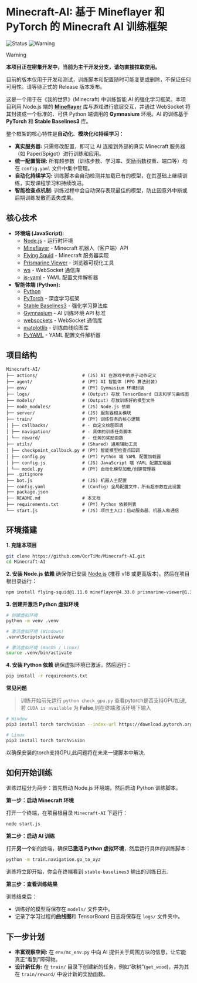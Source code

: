 # Minecraft-AI: 基于 Mineflayer 和 PyTorch 的 Minecraft AI 训练框架

![Status](https://img.shields.io/badge/Status-In%20Development-orange) ![Warning](https://img.shields.io/badge/Warning-Do%20Not%20Pull-red)

> [!WARNING]
> **本项目正在密集开发中，当前为主干开发分支，请勿直接拉取使用。**
>
> 目前的版本仅用于开发和测试，训练脚本和配置随时可能变更或删除，不保证任何可用性。请等待正式的 Release 版本发布。


这是一个用于在《我的世界》(Minecraft) 中训练智能 AI 的强化学习框架。本项目利用 Node.js 端的 [**Mineflayer**](https://github.com/PrismarineJS/mineflayer) 库与游戏进行底层交互，并通过 WebSocket 将其封装成一个标准的、可供 Python 端调用的 **Gymnasium** 环境。AI 的训练基于 **PyTorch** 和 **Stable Baselines3** 库。

整个框架的核心特性是**自动化**、**模块化**和**持续学习**：
*   **真实服务器:** 只需修改配置，即可让 AI 连接到外部的真实 Minecraft 服务器（如 Paper/Spigot）进行训练和应用。
*   **统一配置管理:** 所有超参数（训练步数、学习率、奖励函数权重、端口等）均在 `config.yaml` 文件中集中管理。
*   **自动化持续学习:** 训练脚本会自动检测并加载已有的模型，在其基础上继续训练，实现课程学习和持续改进。
*   **智能检查点机制:** 训练过程中会自动保存表现最佳的模型，防止因意外中断或后期训练发散而丢失成果。

## 核心技术

*   **环境端 (JavaScript):**
    *   [Node.js](https://nodejs.org/) - 运行时环境
    *   [Mineflayer](https://github.com/PrismarineJS/mineflayer) - Minecraft 机器人（客户端）API
    *   [Flying Squid](https://github.com/PrismarineJS/flying-squid) - Minecraft 服务器实现
    *   [Prismarine Viewer](https://github.com/PrismarineJS/prismarine-viewer) - 浏览器可视化工具
    *   [ws](https://github.com/websockets/ws) - WebSocket 通信库
    *   [js-yaml](https://github.com/nodeca/js-yaml) - YAML 配置文件解析器
*   **智能体端 (Python):**
    *   [Python](https://www.python.org/)
    *   [PyTorch](https://pytorch.org/) - 深度学习框架
    *   [Stable Baselines3](https://github.com/DLR-RM/stable-baselines3) - 强化学习算法库
    *   [Gymnasium](https://gymnasium.farama.org/) - AI 训练环境 API 标准
    *   [websockets](https://websockets.readthedocs.io/en/stable/) - WebSocket 通信库
    *   [matplotlib](https://matplotlib.org/) - 训练曲线绘图库
    *   [PyYAML](https://pyyaml.org/) - YAML 配置文件解析器

## 项目结构

```
Minecraft-AI/
├── actions/                 # (JS) AI 在游戏中的原子动作定义
├── agent/                   # (PY) AI 智能体 (PPO 算法封装)
├── env/                     # (PY) Gymnasium 环境封装
├── logs/                    # (Output) 存放 TensorBoard 日志和学习曲线图
├── models/                  # (Output) 存放训练好的模型文件
├── node_modules/            # (JS) Node.js 依赖
├── server/                  # (JS) 服务器相关模块
├── train/                   # (PY) 训练任务的核心逻辑
│ ├── callbacks/             # - 自定义绘图回调
│ ├── navigation/            # - 具体的训练任务脚本
│ └── reward/                # - 任务的奖励函数
├── utils/                   # (Shared) 通用辅助工具
│ ├── checkpoint_callback.py # (PY) 智能模型检查点回调
│ ├── config.py              # (PY) Python 端 YAML 配置加载器
│ ├── config.js              # (JS) JavaScript 端 YAML 配置加载器
│ └── model.py               # (PY) 自动化模型加载/创建管理器
├── .gitignore
├── bot.js                   # (JS) 机器人主配置
├── config.yaml              # (Config) 全局配置文件，所有超参数在此设置
├── package.json
├── README.md                # 本文档
├── requirements.txt         # (PY) Python 依赖列表
└── start.js                 # (JS) 项目主入口：启动服务器、机器人和通信
```

## 环境搭建

**1. 克隆本项目**
```bash
git clone https://github.com/QcrTiMo/Minecraft-AI.git
cd Minecraft-AI
```

**2. 安装 Node.js 依赖**
确保你已安装 [Node.js](https://nodejs.org/) (推荐 v18 或更高版本)。然后在项目根目录运行：
```bash
npm install flying-squid@1.11.0 mineflayer@4.33.0 prismarine-viewer@1.33.0 vec3@0.1.10 ws@8.18.3 canvas@3.2.0 js-yaml@4.1.0
```

**3. 创建并激活 Python 虚拟环境**
```bash
# 创建虚拟环境
python -m venv .venv

# 激活虚拟环境 (Windows)
.venv\Scripts\activate

# 激活虚拟环境 (macOS / Linux)
source .venv/bin/activate
```

**4. 安装 Python 依赖**
确保虚拟环境已激活，然后运行：
```bash
pip install -r requirements.txt
```

 **常见问题**
> 训练开始前先运行 `python check_gpu.py` 查看pytorch是否支持GPU加速,
> 若 `CUDA is available` 为 **False**,则在终端激活环境下输入

```bash
# Window
pip3 install torch torchvision --index-url https://download.pytorch.org/whl/cu128

# Linux
pip3 install torch torchvision
```
以确保安装的torch支持GPU,此问题将在未来一键脚本中解决.


## 如何开始训练

训练过程分为两步：首先启动 Node.js 环境端，然后启动 Python 训练脚本。

**第一步：启动 Minecraft 环境**

打开一个终端，在项目根目录 `Minecraft-AI` 下运行：
```bash
node start.js
```

**第二步：启动 AI 训练**

打开**另一个**新的终端，确保**已激活 Python 虚拟环境**，然后运行具体的训练脚本：
```bash
python -m train.navigation.go_to_xyz
```
训练将立即开始，你会在终端看到 `stable-baselines3` 输出的训练日志.

**第三步：查看训练结果**

训练结束后：
*   训练好的模型将保存在 `models/` 文件夹中。
*   记录了学习过程的**曲线图**和 TensorBoard 日志将保存在 `logs/` 文件夹中。

## 下一步计划

*   **丰富观察空间:** 在 `env/mc_env.py` 中向 AI 提供关于周围方块的信息，让它能真正“看到”障碍物。
*   **设计新任务:** 在 `train/` 目录下创建新的任务，例如“砍树”(`get_wood`)，并为其在 `train/reward/` 中设计新的奖励函数。







